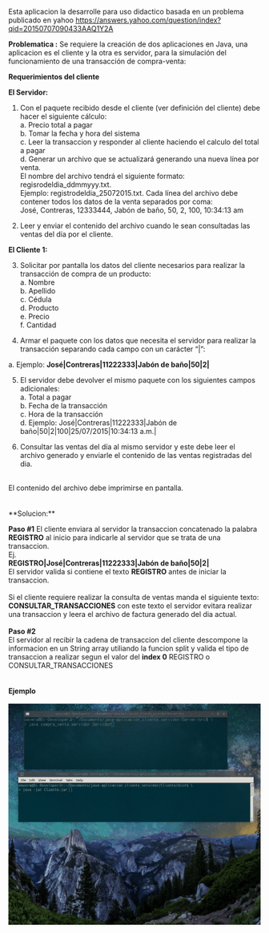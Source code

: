 
Esta aplicacion la desarrolle para uso didactico 
basada en un problema publicado en yahoo
https://answers.yahoo.com/question/index?qid=20150707090433AAQ1Y2A

**Problematica :**
Se requiere la creación de dos aplicaciones en Java, una aplicacion es el cliente y la otra es servidor, para la simulación del funcionamiento de una transacción de compra-venta:

**Requerimientos del cliente**

**El Servidor:**

1. Con el paquete recibido desde el cliente (ver definición del cliente) debe hacer el siguiente cálculo:<br>
a. Precio total a pagar<br>
b. Tomar la fecha y hora del sistema<br>
c. Leer la transaccion y responder al cliente haciendo el calculo del total a pagar<br>
d. Generar un archivo que se actualizará generando una nueva línea por venta.<br>
El nombre del archivo tendrá el siguiente formato: regisrodeldia_ddmmyyy.txt.<br>
Ejemplo: registrodeldia_25072015.txt. Cada línea del archivo debe contener todos los datos de la venta separados por coma:<br>
José, Contreras, 12333444, Jabón de baño, 50, 2, 100, 10:34:13 am<br>

2. Leer y enviar el contenido del archivo cuando le sean consultadas las ventas del día por el cliente.<br>

**El Cliente 1:**

3. Solicitar por pantalla los datos del cliente necesarios para realizar la transacción de compra de un producto:<br>
a. Nombre<br>
b. Apellido<br>
c. Cédula<br>
d. Producto<br>
e. Precio<br>
f. Cantidad<br>

4. Armar el paquete con los datos que necesita el servidor para realizar la transacción separando cada campo con un carácter “|”:<br>

a. Ejemplo: **José|Contreras|11222333|Jabón de baño|50|2|**<br>

5. El servidor debe devolver el mismo paquete con los siguientes campos adicionales:<br>
a. Total a pagar<br>
b. Fecha de la transacción<br>
c. Hora de la transacción<br>
d. Ejemplo: José|Contreras|11222333|Jabón de baño|50|2|100|25/07/2015|10:34:13 a.m.|<br>

7. Consultar las ventas del día al mismo servidor y este debe leer el archivo generado y enviarle el contenido de las ventas registradas del dia.<br>
<br>
El contenido del archivo debe imprimirse en pantalla.<br>
<br>
<br>
**Solucion:**

**Paso #1**
El cliente enviara al servidor la transaccion concatenado la palabra **REGISTRO** al inicio
para indicarle al servidor que se trata de una transaccion.<br>
Ej. <br>
  **REGISTRO|José|Contreras|11222333|Jabón de baño|50|2|**<br>
El servidor valida si contiene el texto **REGISTRO** antes de iniciar la transaccion.<br>
<br>
Si el cliente requiere realizar la consulta de ventas manda el siguiente texto: **CONSULTAR_TRANSACCIONES**
con este texto el servidor evitara realizar una transaccion y leera el archivo de factura generado del dia actual.<br>
<br>
**Paso #2**<br>
El servidor al recibir la cadena de transaccion del cliente descompone la informacion en un String array utiliando la funcion split y valida el tipo de transaccion a realizar segun el valor del **index 0** REGISTRO  o CONSULTAR_TRANSACCIONES<br>
<br>
<br>
**Ejemplo**<br>
<br>
![url_tag](https://github.com/MrAlex6204/java-aplicacion_cliente_servidor/blob/master/screen-recorded-170718-101410.gif)




